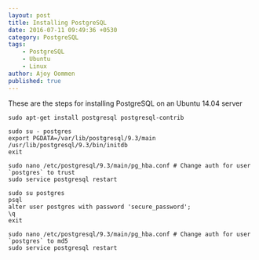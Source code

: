 ```yaml
---
layout: post
title: Installing PostgreSQL
date: 2016-07-11 09:49:36 +0530
category: PostgreSQL
tags:
    - PostgreSQL
    - Ubuntu
    - Linux
author: Ajoy Oommen
published: true
---
```

These are the steps for installing PostgreSQL on an Ubuntu 14.04 server

    sudo apt-get install postgresql postgresql-contrib

    sudo su - postgres
    export PGDATA=/var/lib/postgresql/9.3/main
    /usr/lib/postgresql/9.3/bin/initdb
    exit

    sudo nano /etc/postgresql/9.3/main/pg_hba.conf # Change auth for user `postgres` to trust
    sudo service postgresql restart

    sudo su postgres
    psql
    alter user postgres with password 'secure_password';
    \q
    exit

    sudo nano /etc/postgresql/9.3/main/pg_hba.conf # Change auth for user `postgres` to md5
    sudo service postgresql restart